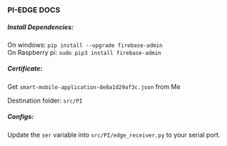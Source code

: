 ### PI-EDGE DOCS

##### Install Dependencies:

On windows: `pip install --upgrade firebase-admin`<br>
On Raspberry pi: `sudo pip3 install firebase-admin`

##### Certificate:

Get `smart-mobile-application-de8a1d29af3c.json` from Me 

Destination folder: `src/PI`

##### Configs:

Update the `ser` variable into `src/PI/edge_receiver.py` to your serial port.
